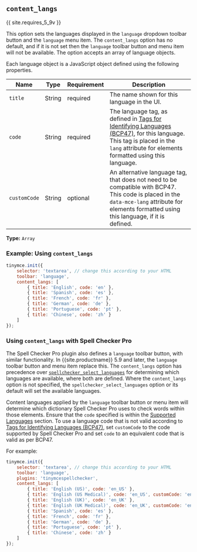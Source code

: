 ## `content_langs`

{{ site.requires_5_9v }}

This option sets the languages displayed in the `language` dropdown toolbar button and the `language` menu item. The `content_langs` option has no default, and if it is not set then the `language` toolbar button and menu item will not be available. The option accepts an array of language objects.

Each language object is a JavaScript object defined using the following properties.

| Name | Type | Requirement | Description |
| ---- | ---- | ----------- | ----------- |
| `title` | String | required | The name shown for this language in the UI. |
| `code` | String | required | The language tag, as defined in [Tags for Identifying Languages (BCP47)](https://www.ietf.org/rfc/bcp/bcp47.txt), for this language. This tag is placed in the `lang` attribute for elements formatted using this language. |
| `customCode` | String | optional | An alternative language tag, that does not need to be compatible with BCP47. This code is placed in the `data-mce-lang` attribute for elements formatted using this language, if it is defined. |

**Type:** `Array`

### Example: Using `content_langs`

```js
tinymce.init({
    selector: 'textarea', // change this according to your HTML
    toolbar: 'language',
    content_langs: [
        { title: 'English', code: 'en' },
        { title: 'Spanish', code: 'es' },
        { title: 'French', code: 'fr' },
        { title: 'German', code: 'de' },
        { title: 'Portuguese', code: 'pt' },
        { title: 'Chinese', code: 'zh' }
    ]
});
```

### Using `content_langs` with Spell Checker Pro

The Spell Checker Pro plugin also defines a `language` toolbar button, with similar functionality. In {{site.productname}} 5.9 and later, the `language` toolbar button and menu item replace this. The `content_langs` option has precedence over [`spellchecker_select_languages`]({{site.baseurl}}/plugins/premium/tinymcespellchecker/#spellchecker_select_languages) for determining which languages are available, where both are defined. Where the `content_langs` option is not specified, the `spellchecker_select_languages` option or its default will set the available languages.

Content languages applied by the `language` toolbar button or menu item will determine which dictionary Spell Checker Pro uses to check words within those elements. Ensure that the `code` specified is within the [Supported Languages]({{site.baseurl}}/plugins/premium/tinymcespellchecker/#supportedlanguages) section. To use a language code that is not valid according to [Tags for Identifying Languages (BCP47)](https://www.ietf.org/rfc/bcp/bcp47.txt), set `customCode` to the code supported by Spell Checker Pro and set `code` to an equivalent code that is valid as per BCP47.

For example:

```js
tinymce.init({
    selector: 'textarea', // change this according to your HTML
    toolbar: 'language',
    plugins: 'tinymcespellchecker',
    content_langs: [
        { title: 'English (US)', code: 'en_US' },
        { title: 'English (US Medical)', code: 'en_US', customCode: 'en_US-medical' },
        { title: 'English (UK)', code: 'en_UK' },
        { title: 'English (UK Medical)', code: 'en_UK', customCode: 'en_UK-medical' },
        { title: 'Spanish', code: 'es' },
        { title: 'French', code: 'fr' },
        { title: 'German', code: 'de' },
        { title: 'Portuguese', code: 'pt' },
        { title: 'Chinese', code: 'zh' }
    ]
});
```
